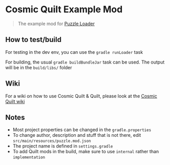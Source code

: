 # Cosmic Quilt Example Mod
> The example mod for [Puzzle Loader](https://github.com/PuzzleLoader/PuzzleLoader)

## How to test/build
For testing in the dev env, you can use the `gradle runLoader` task

For building, the usual `gradle buildBundleJar` task can be used. The output will be in the `build/libs/` folder

## Wiki
For a wiki on how to use Cosmic Quilt & Quilt, please look at the [Cosmic Quilt wiki](https://codeberg.org/CRModders/cosmic-quilt/wiki)

## Notes
- Most project properties can be changed in the `gradle.properties`
- To change author, description and stuff that is not there, edit `src/main/resources/puzzle.mod.json`
- The project name is defined in `settings.gradle`
- To add Quilt mods in the build, make sure to use `internal` rather than `implementation`